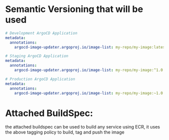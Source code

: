 # Semantic Versioning that will be used

```yaml
# Development ArgoCD Application
metadata:
  annotations:
    argocd-image-updater.argoproj.io/image-list: my-repo/my-image:latest

# Staging ArgoCD Application
metadata:
  annotations:
    argocd-image-updater.argoproj.io/image-list: my-repo/my-image:^1.0.0

# Production ArgoCD Application
metadata:
  annotations:
    argocd-image-updater.argoproj.io/image-list: my-repo/my-image:~1.0.0
```

# Attached BuildSpec:

the attached buildspec can be used to build any service using ECR, it uses the above tagging policy to build, tag and push the image
